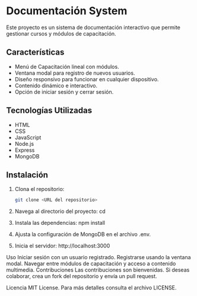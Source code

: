 # Documentación System

Este proyecto es un sistema de documentación interactivo que permite gestionar cursos y módulos de capacitación.

## Características

- Menú de Capacitación lineal con módulos.
- Ventana modal para registro de nuevos usuarios.
- Diseño responsivo para funcionar en cualquier dispositivo.
- Contenido dinámico e interactivo.
- Opción de iniciar sesión y cerrar sesión.

## Tecnologías Utilizadas

- HTML
- CSS
- JavaScript
- Node.js
- Express
- MongoDB

## Instalación

1. Clona el repositorio:
   ```bash
   git clone <URL del repositorio>

2. Navega al directorio del proyecto:
cd <nombre-del-proyecto>

3. Instala las dependencias:
npm install

4. Ajusta la configuración de MongoDB en el archivo .env.

5. Inicia el servidor:
http://localhost:3000

Uso
Iniciar sesión con un usuario registrado.
Registrarse usando la ventana modal.
Navegar entre módulos de capacitación y acceso a contenido multimedia.
Contribuciones
Las contribuciones son bienvenidas. Si deseas colaborar, crea un fork del repositorio y envía un pull request.

Licencia
MIT License. Para más detalles consulta el archivo LICENSE.
